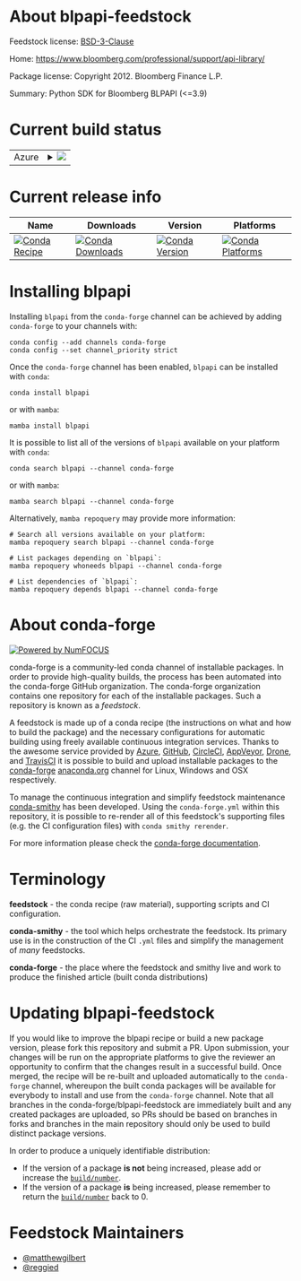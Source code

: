 About blpapi-feedstock
======================

Feedstock license: [BSD-3-Clause](https://github.com/conda-forge/blpapi-feedstock/blob/main/LICENSE.txt)

Home: https://www.bloomberg.com/professional/support/api-library/

Package license: Copyright 2012. Bloomberg Finance L.P.

Summary: Python SDK for Bloomberg BLPAPI (<=3.9)

Current build status
====================


<table>
    
  <tr>
    <td>Azure</td>
    <td>
      <details>
        <summary>
          <a href="https://dev.azure.com/conda-forge/feedstock-builds/_build/latest?definitionId=3711&branchName=main">
            <img src="https://dev.azure.com/conda-forge/feedstock-builds/_apis/build/status/blpapi-feedstock?branchName=main">
          </a>
        </summary>
        <table>
          <thead><tr><th>Variant</th><th>Status</th></tr></thead>
          <tbody><tr>
              <td>linux_64_python3.10.____cpython</td>
              <td>
                <a href="https://dev.azure.com/conda-forge/feedstock-builds/_build/latest?definitionId=3711&branchName=main">
                  <img src="https://dev.azure.com/conda-forge/feedstock-builds/_apis/build/status/blpapi-feedstock?branchName=main&jobName=linux&configuration=linux%20linux_64_python3.10.____cpython" alt="variant">
                </a>
              </td>
            </tr><tr>
              <td>linux_64_python3.11.____cpython</td>
              <td>
                <a href="https://dev.azure.com/conda-forge/feedstock-builds/_build/latest?definitionId=3711&branchName=main">
                  <img src="https://dev.azure.com/conda-forge/feedstock-builds/_apis/build/status/blpapi-feedstock?branchName=main&jobName=linux&configuration=linux%20linux_64_python3.11.____cpython" alt="variant">
                </a>
              </td>
            </tr><tr>
              <td>linux_64_python3.12.____cpython</td>
              <td>
                <a href="https://dev.azure.com/conda-forge/feedstock-builds/_build/latest?definitionId=3711&branchName=main">
                  <img src="https://dev.azure.com/conda-forge/feedstock-builds/_apis/build/status/blpapi-feedstock?branchName=main&jobName=linux&configuration=linux%20linux_64_python3.12.____cpython" alt="variant">
                </a>
              </td>
            </tr><tr>
              <td>linux_64_python3.8.____cpython</td>
              <td>
                <a href="https://dev.azure.com/conda-forge/feedstock-builds/_build/latest?definitionId=3711&branchName=main">
                  <img src="https://dev.azure.com/conda-forge/feedstock-builds/_apis/build/status/blpapi-feedstock?branchName=main&jobName=linux&configuration=linux%20linux_64_python3.8.____cpython" alt="variant">
                </a>
              </td>
            </tr><tr>
              <td>linux_64_python3.9.____73_pypy</td>
              <td>
                <a href="https://dev.azure.com/conda-forge/feedstock-builds/_build/latest?definitionId=3711&branchName=main">
                  <img src="https://dev.azure.com/conda-forge/feedstock-builds/_apis/build/status/blpapi-feedstock?branchName=main&jobName=linux&configuration=linux%20linux_64_python3.9.____73_pypy" alt="variant">
                </a>
              </td>
            </tr><tr>
              <td>linux_64_python3.9.____cpython</td>
              <td>
                <a href="https://dev.azure.com/conda-forge/feedstock-builds/_build/latest?definitionId=3711&branchName=main">
                  <img src="https://dev.azure.com/conda-forge/feedstock-builds/_apis/build/status/blpapi-feedstock?branchName=main&jobName=linux&configuration=linux%20linux_64_python3.9.____cpython" alt="variant">
                </a>
              </td>
            </tr><tr>
              <td>osx_arm64_python3.10.____cpython</td>
              <td>
                <a href="https://dev.azure.com/conda-forge/feedstock-builds/_build/latest?definitionId=3711&branchName=main">
                  <img src="https://dev.azure.com/conda-forge/feedstock-builds/_apis/build/status/blpapi-feedstock?branchName=main&jobName=osx&configuration=osx%20osx_arm64_python3.10.____cpython" alt="variant">
                </a>
              </td>
            </tr><tr>
              <td>osx_arm64_python3.11.____cpython</td>
              <td>
                <a href="https://dev.azure.com/conda-forge/feedstock-builds/_build/latest?definitionId=3711&branchName=main">
                  <img src="https://dev.azure.com/conda-forge/feedstock-builds/_apis/build/status/blpapi-feedstock?branchName=main&jobName=osx&configuration=osx%20osx_arm64_python3.11.____cpython" alt="variant">
                </a>
              </td>
            </tr><tr>
              <td>osx_arm64_python3.12.____cpython</td>
              <td>
                <a href="https://dev.azure.com/conda-forge/feedstock-builds/_build/latest?definitionId=3711&branchName=main">
                  <img src="https://dev.azure.com/conda-forge/feedstock-builds/_apis/build/status/blpapi-feedstock?branchName=main&jobName=osx&configuration=osx%20osx_arm64_python3.12.____cpython" alt="variant">
                </a>
              </td>
            </tr><tr>
              <td>osx_arm64_python3.8.____cpython</td>
              <td>
                <a href="https://dev.azure.com/conda-forge/feedstock-builds/_build/latest?definitionId=3711&branchName=main">
                  <img src="https://dev.azure.com/conda-forge/feedstock-builds/_apis/build/status/blpapi-feedstock?branchName=main&jobName=osx&configuration=osx%20osx_arm64_python3.8.____cpython" alt="variant">
                </a>
              </td>
            </tr><tr>
              <td>osx_arm64_python3.9.____cpython</td>
              <td>
                <a href="https://dev.azure.com/conda-forge/feedstock-builds/_build/latest?definitionId=3711&branchName=main">
                  <img src="https://dev.azure.com/conda-forge/feedstock-builds/_apis/build/status/blpapi-feedstock?branchName=main&jobName=osx&configuration=osx%20osx_arm64_python3.9.____cpython" alt="variant">
                </a>
              </td>
            </tr><tr>
              <td>win_64_python3.10.____cpython</td>
              <td>
                <a href="https://dev.azure.com/conda-forge/feedstock-builds/_build/latest?definitionId=3711&branchName=main">
                  <img src="https://dev.azure.com/conda-forge/feedstock-builds/_apis/build/status/blpapi-feedstock?branchName=main&jobName=win&configuration=win%20win_64_python3.10.____cpython" alt="variant">
                </a>
              </td>
            </tr><tr>
              <td>win_64_python3.11.____cpython</td>
              <td>
                <a href="https://dev.azure.com/conda-forge/feedstock-builds/_build/latest?definitionId=3711&branchName=main">
                  <img src="https://dev.azure.com/conda-forge/feedstock-builds/_apis/build/status/blpapi-feedstock?branchName=main&jobName=win&configuration=win%20win_64_python3.11.____cpython" alt="variant">
                </a>
              </td>
            </tr><tr>
              <td>win_64_python3.12.____cpython</td>
              <td>
                <a href="https://dev.azure.com/conda-forge/feedstock-builds/_build/latest?definitionId=3711&branchName=main">
                  <img src="https://dev.azure.com/conda-forge/feedstock-builds/_apis/build/status/blpapi-feedstock?branchName=main&jobName=win&configuration=win%20win_64_python3.12.____cpython" alt="variant">
                </a>
              </td>
            </tr><tr>
              <td>win_64_python3.8.____cpython</td>
              <td>
                <a href="https://dev.azure.com/conda-forge/feedstock-builds/_build/latest?definitionId=3711&branchName=main">
                  <img src="https://dev.azure.com/conda-forge/feedstock-builds/_apis/build/status/blpapi-feedstock?branchName=main&jobName=win&configuration=win%20win_64_python3.8.____cpython" alt="variant">
                </a>
              </td>
            </tr><tr>
              <td>win_64_python3.9.____73_pypy</td>
              <td>
                <a href="https://dev.azure.com/conda-forge/feedstock-builds/_build/latest?definitionId=3711&branchName=main">
                  <img src="https://dev.azure.com/conda-forge/feedstock-builds/_apis/build/status/blpapi-feedstock?branchName=main&jobName=win&configuration=win%20win_64_python3.9.____73_pypy" alt="variant">
                </a>
              </td>
            </tr><tr>
              <td>win_64_python3.9.____cpython</td>
              <td>
                <a href="https://dev.azure.com/conda-forge/feedstock-builds/_build/latest?definitionId=3711&branchName=main">
                  <img src="https://dev.azure.com/conda-forge/feedstock-builds/_apis/build/status/blpapi-feedstock?branchName=main&jobName=win&configuration=win%20win_64_python3.9.____cpython" alt="variant">
                </a>
              </td>
            </tr>
          </tbody>
        </table>
      </details>
    </td>
  </tr>
</table>

Current release info
====================

| Name | Downloads | Version | Platforms |
| --- | --- | --- | --- |
| [![Conda Recipe](https://img.shields.io/badge/recipe-blpapi-green.svg)](https://anaconda.org/conda-forge/blpapi) | [![Conda Downloads](https://img.shields.io/conda/dn/conda-forge/blpapi.svg)](https://anaconda.org/conda-forge/blpapi) | [![Conda Version](https://img.shields.io/conda/vn/conda-forge/blpapi.svg)](https://anaconda.org/conda-forge/blpapi) | [![Conda Platforms](https://img.shields.io/conda/pn/conda-forge/blpapi.svg)](https://anaconda.org/conda-forge/blpapi) |

Installing blpapi
=================

Installing `blpapi` from the `conda-forge` channel can be achieved by adding `conda-forge` to your channels with:

```
conda config --add channels conda-forge
conda config --set channel_priority strict
```

Once the `conda-forge` channel has been enabled, `blpapi` can be installed with `conda`:

```
conda install blpapi
```

or with `mamba`:

```
mamba install blpapi
```

It is possible to list all of the versions of `blpapi` available on your platform with `conda`:

```
conda search blpapi --channel conda-forge
```

or with `mamba`:

```
mamba search blpapi --channel conda-forge
```

Alternatively, `mamba repoquery` may provide more information:

```
# Search all versions available on your platform:
mamba repoquery search blpapi --channel conda-forge

# List packages depending on `blpapi`:
mamba repoquery whoneeds blpapi --channel conda-forge

# List dependencies of `blpapi`:
mamba repoquery depends blpapi --channel conda-forge
```


About conda-forge
=================

[![Powered by
NumFOCUS](https://img.shields.io/badge/powered%20by-NumFOCUS-orange.svg?style=flat&colorA=E1523D&colorB=007D8A)](https://numfocus.org)

conda-forge is a community-led conda channel of installable packages.
In order to provide high-quality builds, the process has been automated into the
conda-forge GitHub organization. The conda-forge organization contains one repository
for each of the installable packages. Such a repository is known as a *feedstock*.

A feedstock is made up of a conda recipe (the instructions on what and how to build
the package) and the necessary configurations for automatic building using freely
available continuous integration services. Thanks to the awesome service provided by
[Azure](https://azure.microsoft.com/en-us/services/devops/), [GitHub](https://github.com/),
[CircleCI](https://circleci.com/), [AppVeyor](https://www.appveyor.com/),
[Drone](https://cloud.drone.io/welcome), and [TravisCI](https://travis-ci.com/)
it is possible to build and upload installable packages to the
[conda-forge](https://anaconda.org/conda-forge) [anaconda.org](https://anaconda.org/)
channel for Linux, Windows and OSX respectively.

To manage the continuous integration and simplify feedstock maintenance
[conda-smithy](https://github.com/conda-forge/conda-smithy) has been developed.
Using the ``conda-forge.yml`` within this repository, it is possible to re-render all of
this feedstock's supporting files (e.g. the CI configuration files) with ``conda smithy rerender``.

For more information please check the [conda-forge documentation](https://conda-forge.org/docs/).

Terminology
===========

**feedstock** - the conda recipe (raw material), supporting scripts and CI configuration.

**conda-smithy** - the tool which helps orchestrate the feedstock.
                   Its primary use is in the construction of the CI ``.yml`` files
                   and simplify the management of *many* feedstocks.

**conda-forge** - the place where the feedstock and smithy live and work to
                  produce the finished article (built conda distributions)


Updating blpapi-feedstock
=========================

If you would like to improve the blpapi recipe or build a new
package version, please fork this repository and submit a PR. Upon submission,
your changes will be run on the appropriate platforms to give the reviewer an
opportunity to confirm that the changes result in a successful build. Once
merged, the recipe will be re-built and uploaded automatically to the
`conda-forge` channel, whereupon the built conda packages will be available for
everybody to install and use from the `conda-forge` channel.
Note that all branches in the conda-forge/blpapi-feedstock are
immediately built and any created packages are uploaded, so PRs should be based
on branches in forks and branches in the main repository should only be used to
build distinct package versions.

In order to produce a uniquely identifiable distribution:
 * If the version of a package **is not** being increased, please add or increase
   the [``build/number``](https://docs.conda.io/projects/conda-build/en/latest/resources/define-metadata.html#build-number-and-string).
 * If the version of a package **is** being increased, please remember to return
   the [``build/number``](https://docs.conda.io/projects/conda-build/en/latest/resources/define-metadata.html#build-number-and-string)
   back to 0.

Feedstock Maintainers
=====================

* [@matthewgilbert](https://github.com/matthewgilbert/)
* [@reggied](https://github.com/reggied/)

